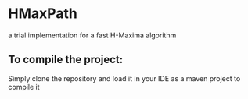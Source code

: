 # HMaxPath
a trial implementation for a fast H-Maxima algorithm

## To compile the project:
Simply clone the repository and load it in your IDE as a maven project to compile it

